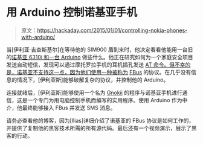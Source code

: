 # 用 Arduino 控制诺基亚手机

> 原文：<https://hackaday.com/2015/01/01/controlling-nokia-phones-with-arduino/>

当[伊利亚·吉查斯基尔]在等待他的 SIM900 盾到来时，他决定看看他能用一台旧的[诺基亚 6310i 和一台 Arduino](https://ilias.giechaskiel.com/posts/arduino_sms/index.html) 做些什么。他正在研究如何为一个家庭安全项目发送自动短信，发现可以通过摩托罗拉手机的耳机插孔发送 [AT 命令。但不幸的是，诺基亚不支持这一点，因为他们使用一种被称为](http://murchlabs.com/send-sms-from-your-arduino/) [FBus](https://en.wikipedia.org/wiki/FBus) 的协议。在几乎没有信息的情况下，[伊利亚斯]能够破解复杂的协议，并控制他的 Arduino。

连接就绪后，[伊利亚斯]能够使用一个名为 [Gnokii](http://gnokii.org/) 的程序与诺基亚手机进行通信，这是一个专门为用电脑控制手机而编写的实用程序。使用 Arduino 作为中介，他最终能够接入 FBus 并发送 SMS 消息。

请务必查看他的博客，因为[Ilias]详细介绍了诺基亚的 FBus 协议是如何工作的，并提供了复制他的黑客技术所需的所有源代码。最后还有一个视频演示，展示了黑客的行动。